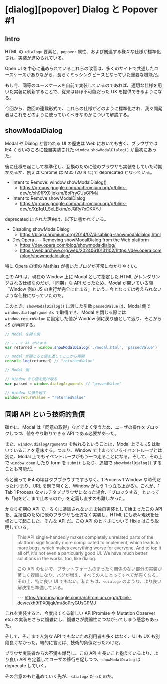 # [dialog][popover] Dialog と Popover #1

## Intro

HTML の `<dialog>` 要素と、`popover` 属性、および関連する様々な仕様が標準化され、実装が進められている。

Open UI を中心に進められているこれらの改善は、多くのサイトで共通したユースケースがありながら、長らくミッシングピースとなっていた重要な機能だ。

もし今、同等のユースケースを自前で実装しているのであれば、適切な仕様を用いた実装に刷新することで、従来はほぼ不可能だった UX を提供できるようになる。

今回から、数回の連載形式で、これらの仕様がどのように標準化され、我々開発者はこれをどのように使っていくべきなのかについて解説する。


## showModalDialog

Modal や Dialog と言われる UI の歴史は Web においても古く、ブラウザでは IE4 くらいのころに独自実装された `window.showModalDialog()` が最初にあった。

後に仕様を起こして標準化し、互換のために他のブラウザも実装をしていた時期があるが、例えば Chrome は M35 (2014 年)で deprecated となっている。

- Intent to Remove: window.showModalDialog()
  - https://groups.google.com/a/chromium.org/g/blink-dev/c/xh9fPX0ijqk/m/8oPryGUsGPMJ
- Intent to Remove showModalDialog
  - https://groups.google.com/a/chromium.org/g/blink-dev/c/Xp1qU_SeLEk/m/cJQRy7oOKXYJ

deprecated にされた理由は、以下に書かれている。

- Disabling showModalDialog
  - https://blog.chromium.org/2014/07/disabling-showmodaldialog.html
- Dev.Opera --- Removing showModalDialog from the Web platform
  - https://dev.opera.com/blog/showmodaldialog/
  - https://web.archive.org/web/20240610131102/https://dev.opera.com/blog/showmodaldialog/

特に Opera の頃の Mathias が書いたブログが非常にわかりやすい。

この API は、現在の Window 上に Modal として指定した HTML がレンダリングされる仕様なのだが、「同期」な API だったため、Modal が開いている間「Window 側の JS の実行が完全に止まる」という、今となっては考えられないような仕様になっていたのだ。

このとき、`showModalDialog()` に渡した引数 `passedValue` は、Modal 側で `window.dialogArguments` で取得でき、Modal を閉じる際には `window.returnValue` に設定した値が Window 側に戻り値として返り、そこから JS が再開する。

```js
// Modal を開く側

// ここで JS が止まる
var returned = window.showModalDialog('./modal.html', 'passedValue')

// modal が閉じると値を返してここから再開
console.log(returned) // "returnedValue"
```

```js
// Modal 側

// Window から値を受け取る
var passed = window.dialogArguments // "passedValue"

// Window に値を返す
window.returnValue = "returnedValue"
```


## 同期 API という技術的負債

確かに、Modal は「同意の取得」などでよく使うため、ユーザの操作をブロックしつつ、値をやり取りできる API である必要があった。

また、`window.dialogArguments` を触れるということは、Modal 上でも JS は動いていることを意味する。つまり、Window で止まっているイベントループとは別に、Modal 上でもイベントループがもう一つ走ることになる。そして、その上で `window.open` したり form を `submit` したり、追加で `showModalDialog()` することも可能だ。

今と違って IE4 の頃はタブブラウザですらなく、1 Process 1 Window な時代だった(つまり、URL を別で開くと、Window がもう 1 つ立ち上がる)。これが、1 Tab 1 Process なマルチタブブラウザになった場合、「ブロックする」といっても「何をどこまで止めるのか」を定義し直すのも難しかった。

かなり初期の API で、ろくに議論されないまま独自実装として始まったこの API を、互換性のために他のブラウザも仕方なく実装し、HTML にも渋々現状を仕様として起こした、そんな API だ。この API のヒドさについて Hixie はこう説明している。

> This API single-handedly makes completely unrelated parts of the platform significantly more complicated to implement, which leads to more bugs, which makes everything worse for everyone.
> And to top it all off, it's not even a particuarly good UI. We have much better solutions in the works, too, like dialog.
>
> この API のせいで、プラットフォームのまったく関係のない部分の実装が著しく複雑になり、バグが増え、すべての人にとってすべてが悪くなる。
> その上、特に良い UI でもない。私たちは、`<dialog>` のような、より良い解決策も準備している。
>
> --- https://groups.google.com/a/chromium.org/g/blink-dev/c/xh9fPX0ijqk/m/8oPryGUsGPMJ

これを実装すると、今度出てくる新しい API(Promise や Mutation Observer etc) の実装をさらに複雑にし、複雑さが脆弱性につながってしまう懸念もあった。

そして、そこまで人気な API でもないため利用者も多くはなく、UI も UX も別段良くなかった。端的に言えば、技術的負債だったわけだ。

ブラウザ実装者からの不満も爆発し、この API を長いこと抱えているより、より良い API を定義してユーザの移行を促しつつ、`showModalDialog` は deprecate していく。

その合意のもと進めていく先が、`<dialog>` だったのだ。